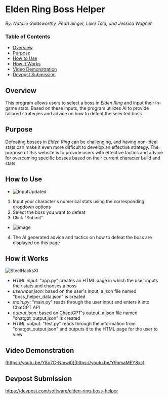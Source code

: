 # Elden Ring Boss Helper
*By: Natalie Goldsworthy, Pearl Singer, Luke Tola, and Jessica Wagner*
### Table of Contents
- [Overview](#overview)
- [Purpose](#purpose)
- [How to Use](#how-to-use)
- [How it Works](#how-it-works)
- [Video Demonstration](#video-demonstration)
- [Devpost Submission](#devpost-submission)

## Overview
This program allows users to select a boss in *Elden Ring* and input their in-game stats. Based on these inputs, the program utilizes AI to provide tailored strategies and advice on how to defeat the selected boss.

## Purpose
Defeating bosses in *Elden Ring* can be challenging, and having non-ideal stats can make it even more difficult to develop an effective strategy. The purpose of this website is to provide users with effective tactics and advice for overcoming specific bosses based on their current character build and stats.

## How to Use
- ![InputUpdated](https://github.com/user-attachments/assets/13d7f8c6-0764-4aed-839b-3c5c83629903)
1. Input your character's numerical stats using the corresponding dropdown options
2. Select the boss you want to defeat
3. Click "Submit"
- ![image](https://github.com/user-attachments/assets/5734a218-d39a-4239-b85a-2a013a67e0fc)
4. The AI generated advice and tactics on how to defeat the boss are displayed on this page

## How it Works
![SteelHacksXI](https://github.com/user-attachments/assets/ace829f7-c342-4cdd-ab89-f6c81fe49d73)
- *HTML input:* "app.py" creates an HTML page in which the user inputs their stats and chooses a boss
- *userInput.json:* based on the user's input, a json file named "boss_helper_data.json" is created
- *main.py:* "main.py" reads through the user input and enters it into ChatGPT API
- *output.json:* based on ChaptGPT's output, a json file named "chatgpt_output.json" is created
- *HTML output:* "test.py" reads through the information from "chatgpt_output.json" and outputs it to the HTML page for the user to view

## Video Demonstration
[https://youtu.be/Y8o7C-Nmwi0](https://youtu.be/Y9nmaMEY8xc)

## Devpost Submission
https://devpost.com/software/elden-ring-boss-helper
